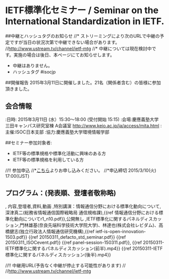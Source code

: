 # IETF標準化セミナー / Seminar on the International Standardization in IETF.

##中継とハッシュタグのお知らせ
//* ストリーミングにより次のURLで中継の予定ですが当日の状況次第で中継できない場合があります。
//http://www.ustream.tv/channel/ietf-mtg
//* 中継については現在検討中です。実施の場合は後日、本ページにてお知らせします。
*  中継はありません。
*  ハッシュタグ  #isocjp

##開催報告
2015年3月11日に開催しました。21名（関係者含む）の皆様に参加頂きました。

## 会合情報
:日時: 2015年3月11日 (水）15:30〜18:00 (受付開始 15:15)
:会場:慶應義塾大学 三田キャンパス研究室棟 A会議室 http://www.keio.ac.jp/ja/access/mita.html
:主催:ISOC日本支部
:協力:慶應義塾大学環境情報学部

##セミナー参加対象者:
* IETF等の標準規格や標準化活動に興味のある方
* IETF等の標準規格を利用している方

//!! 参加申込
//*[こちら](https://jpnic.smartseminar.jp/public/seminar/view/29)よりお申し込みください。
//*申込締切 2015/3/10(火) 17:00((JST)

## プログラム：(発表順、登壇者敬称略)
, 内容,登壇者,資料,動画
,特別講演：情報通信分野における標準化動向について,深津真二(総務省情報通信国際戦略局 通信規格課),{{ref 情報通信分野における標準化動向についてr1_n10.pdf}},公開無し
,IETF標準化に関するパネルディスカッション,門林雄基(奈良先端科学技術大学院大学)、林達也(株式会社レビダム)、高橋健志(独立行政法人情報通信研究機構),{{ref  ietf-is-open-innovation-1503.pdf}} {{ref 20150311_defacto_std_seminar.pdf}} {{ref 20150311_ISOCevent.pdf}} {{ref panel-session-150311.pdf}}, {{ref 20150311-IETF標準化に関するパネルディスカッション(前半).mp4}} {{ref 20150311-IETF標準化に関するパネルディスカッション(後半).mp4}}

//!! 中継用URL(予告なく中継が停止する可能性があります)
//
//http://www.ustream.tv/channel/ietf-mtg
